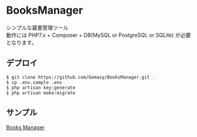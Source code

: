 # BooksManager
シンプルな蔵書管理ツール  
動作には PHP7.x + Composer + DB(MySQL or PostgreSQL or SQLite) が必要となります。  

## デプロイ
    $ git clone https://github.com/Gomasy/BooksManager.git .
    $ cp .env.sample .env
    $ php artisan key:generate
    $ php artisan make:migrate

## サンプル
[Books Manager](https://books.gomasy.jp/)
